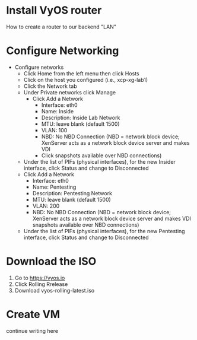 # Install VyOS router
How to create a router to our backend "LAN"

# Configure Networking
- Configure networks
  - Click Home from the left menu then click Hosts
  - Click on the host you configured (i.e., xcp-xg-lab1)
  - Click the Network tab
  - Under Private networks click Manage
    - Click Add a Network
      - Interface: eth0
      - Name: Inside
      - Description: Inside Lab Network
      - MTU: leave blank (default 1500)
      - VLAN: 100
      - NBD: No NBD Connection (NBD = network block device;  XenServer acts as a network block device server and makes VDI
      - Click snapshots available over NBD connections)
  - Under the list of PIFs (physical interfaces), for the new Insider interface, click Status and change to Disconnected
  - Click Add a Network
      - Interface: eth0
      - Name: Pentesting
      - Description: Pentesting Network
      - MTU: leave blank (default 1500)
      - VLAN: 200
      - NBD: No NBD Connection (NBD = network block device;  XenServer acts as a network block device server and makes VDI snapshots available over NBD connections)
  - Under the list of PIFs (physical interfaces), for the new Pentesting interface, click Status and change to Disconnected

# Download the ISO
1. Go to https://vyos.io
2. Click Rolling Rrelease
3. Download vyos-rolling-latest.iso

# Create VM
continue writing here
